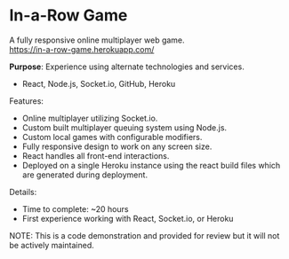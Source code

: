 # In-a-Row Game

A fully responsive online multiplayer web game.<br/>
https://in-a-row-game.herokuapp.com/

<b>Purpose</b>: Experience using alternate technologies and services.<br/>
 - React, Node.js, Socket.io, GitHub, Heroku

Features: 
 - Online multiplayer utilizing Socket.io.
 - Custom built multiplayer queuing system using Node.js.
 - Custom local games with configurable modifiers.
 - Fully responsive design to work on any screen size.
 - React handles all front-end interactions.
 - Deployed on a single Heroku instance using the react build files which are generated during deployment.
 
 Details: 
 - Time to complete: ~20 hours
 - First experience working with React, Socket.io, or Heroku

NOTE: This is a code demonstration and provided for review but it will not be actively maintained.
